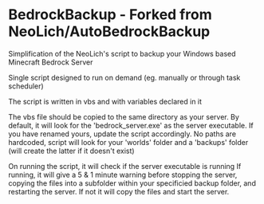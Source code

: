 # BedrockBackup - Forked from NeoLich/AutoBedrockBackup
Simplification of the NeoLich's script to backup your Windows based Minecraft Bedrock Server 

Single script designed to run on demand (eg. manually or through task scheduler)

The script is written in vbs and with variables declared in it

The vbs file should be copied to the same directory as your server.
By default, it will look for the 'bedrock_server.exe' as the server executable. If you have renamed yours, update the script accordingly. 
No paths are hardcoded, script will look for your 'worlds' folder and a 'backups' folder (will create the latter if it doesn't exist)

On running the script, it will check if the server executable is running 
  If running,  it will give a 5 & 1 minute warning before stopping the server, copying the files into a subfolder within your specificied backup folder, and restarting the server. 
  If not it will copy the files and start the server.   
